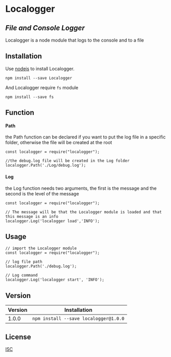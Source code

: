 # Localogger

## _File and Console Logger_

Localogger is a node module that logs to the console and to a file

## Installation


Use [nodejs](https://nodejs.org/en/) to install Localogger.
```
npm install --save Localogger
```
And Localogger require `fs` module
```
npm install --save fs
```

## Function

#### Path

the Path function can be declared if you want to put the log file in a specific folder, otherwise the file will be created at the root

```
const localogger = require("localogger");

//the debug.log file will be created in the Log folder
localogger.Path('./Log/debug.log');

```

#### Log

the Log function needs two arguments, the first is the message and the second is the level of the message
```
const localogger = require("localogger");

// The message will be that the Localogger module is loaded and that this message is an info
localogger.Log('localogger load','INFO');
```

## Usage
```
// import the Localogger module
const localogger = require("localogger");

// log file path
localogger.Path('./debug.log');

// Log command
localogger.Log('localogger start', 'INFO');

```


## Version

| Version | Installation |
| ------- | ------------ |
| 1.0.0 | `npm install --save localogger@1.0.0` |


## License
[ISC](https://www.isc.org/)

